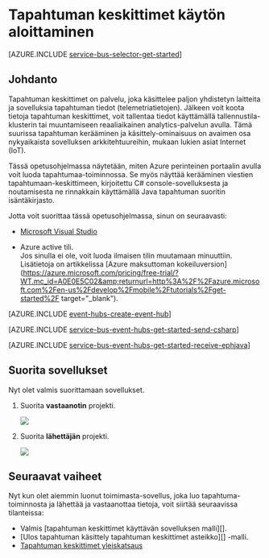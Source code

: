 <properties
    pageTitle="Aloita tapahtuman keskittimet C# | Microsoft Azure"
    description="Katso tämä opetusohjelma Azure tapahtuman solmukohdat käytön aloittaminen lähetetään tapahtumien C#- ja vastaanottaa Java EventProcessorHost avulla."
    services="event-hubs"
    documentationCenter=""
    authors="jtaubensee"
    manager="timlt"
    editor=""/>

<tags
    ms.service="event-hubs"
    ms.workload="na"
    ms.tgt_pltfrm="na"
    ms.devlang="na"
    ms.topic="hero-article"
    ms.date="09/27/2016"
    ms.author="jotaub;sethm"/>

# <a name="get-started-with-event-hubs"></a>Tapahtuman keskittimet käytön aloittaminen

[AZURE.INCLUDE [service-bus-selector-get-started](../../includes/service-bus-selector-get-started.md)]

## <a name="introduction"></a>Johdanto

Tapahtuman keskittimet on palvelu, joka käsittelee paljon yhdistetyn laitteita ja sovelluksia tapahtuman tiedot (telemetriatietojen). Jälkeen voit koota tietoja tapahtuman keskittimet, voit tallentaa tiedot käyttämällä tallennustila-klusterin tai muuntamiseen reaaliaikainen analytics-palvelun avulla. Tämä suurissa tapahtuman kerääminen ja käsittely-ominaisuus on avaimen osa nykyaikaista sovelluksen arkkitehtuureihin, mukaan lukien asiat Internet (IoT).

Tässä opetusohjelmassa näytetään, miten Azure perinteinen portaalin avulla voit luoda tapahtumaa-toiminnossa. Se myös näyttää kerääminen viestien tapahtumaan-keskittimeen, kirjoitettu C# console-sovelluksesta ja noutamisesta ne rinnakkain käyttämällä Java tapahtuman suoritin isäntäkirjasto.

Jotta voit suorittaa tässä opetusohjelmassa, sinun on seuraavasti:

+ [Microsoft Visual Studio](http://visualstudio.com)

+ Azure active tili. <br/>Jos sinulla ei ole, voit luoda ilmaisen tilin muutamaan minuuttiin. Lisätietoja on artikkelissa [Azure maksuttoman kokeiluversion](https://azure.microsoft.com/pricing/free-trial/?WT.mc_id=A0E0E5C02&amp;returnurl=http%3A%2F%2Fazure.microsoft.com%2Fen-us%2Fdevelop%2Fmobile%2Ftutorials%2Fget-started%2F target="_blank").

[AZURE.INCLUDE [event-hubs-create-event-hub](../../includes/event-hubs-create-event-hub.md)]

[AZURE.INCLUDE [service-bus-event-hubs-get-started-send-csharp](../../includes/service-bus-event-hubs-get-started-send-csharp.md)]

[AZURE.INCLUDE [service-bus-event-hubs-get-started-receive-ephjava](../../includes/service-bus-event-hubs-get-started-receive-ephjava.md)]

## <a name="run-the-applications"></a>Suorita sovellukset

Nyt olet valmis suorittamaan sovellukset.

1.  Suorita **vastaanotin** projekti.

    ![][21]

2.  Suorita **lähettäjän** projekti.

    ![][22]

## <a name="next-steps"></a>Seuraavat vaiheet

Nyt kun olet aiemmin luonut toimimasta-sovellus, joka luo tapahtuma-toiminnosta ja lähettää ja vastaanottaa tietoja, voit siirtää seuraavissa tilanteissa:

- Valmis [tapahtuman keskittimet käyttävän sovelluksen malli][].
- [Ulos tapahtuman käsittely tapahtuman keskittimet asteikko][] -malli.
- [Tapahtuman keskittimet yleiskatsaus][]

<!-- Images. -->
[21]: ./media/event-hubs-csharp-ephjava-getstarted/ephjava.png
[22]: ./media/event-hubs-csharp-ephjava-getstarted/cs-send.png

<!-- Links -->
[Azure classic portal]: https://manage.windowsazure.com/
[Tapahtuman keskittimet yleiskatsaus]: event-hubs-overview.md
[Tapahtuman keskittimet käyttävä malli-sovellus]: https://code.msdn.microsoft.com/Service-Bus-Event-Hub-286fd097
[Skaalaa ulos tapahtuman käsittely tapahtuman keskittimet]: https://code.msdn.microsoft.com/Service-Bus-Event-Hub-45f43fc3
